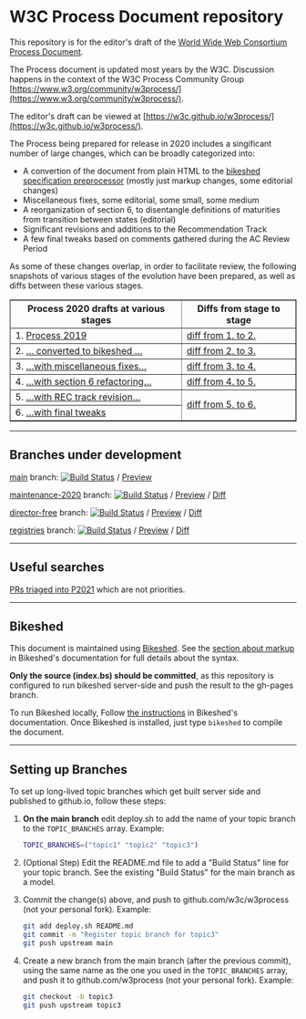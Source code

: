 # W3C Process Document repository


This repository is for the editor's draft of the [World Wide Web Consortium Process Document](https://www.w3.org/Consortium/Process/).

The Process document is updated most years by the W3C.
Discussion happens in the context of the W3C Process Community Group
[https://www.w3.org/community/w3process/](https://www.w3.org/community/w3process/).

The editor's draft can be viewed at [https://w3c.github.io/w3process/](https://w3c.github.io/w3process/).

The Process being prepared for release in 2020
includes a singificant number of large changes,
which can be broadly categorized into:
* A convertion of the document from plain HTML to the <a href="#bikeshed">bikeshed specification preprocessor</a>
	(mostly just markup changes,
	some editorial changes)
* Miscellaneous fixes, some editorial, some small, some medium
* A reorganization of section 6,
	to disentangle definitions of maturities from transition between states
	(editorial)
* Significant revisions and additions to the Recommendation Track
* A few final tweaks based on comments gathered during the AC Review Period

As some of these changes overlap,
in order to facilitate review,
the following snapshots of various stages of the evolution have been prepared,
as well as diffs between these various stages.

<table border=1>
<tr><th>Process 2020 drafts at various stages</th><th>Diffs from stage to stage</th></tr>
<tr><td rowspan=2>1. <a href="https://www.w3.org/2019/Process-20190301/">Process 2019</a></td></tr>
<tr><td rowspan=2><a href="https://services.w3.org/htmldiff?doc1=https%3A%2F%2Fwww.w3.org%2F2019%2FProcess-20190301%2F&doc2=https%3A%2F%2Fw3c.github.io%2Fw3process%2Fsnapshots%2F2019-02-04-bikesheded.html">diff from 1. to 2.</a></td></tr>
<tr><td rowspan=2>2. <a href="https://w3c.github.io/w3process/snapshots/2019-02-04-bikesheded.html">… converted to bikeshed …</a></td></tr>
<tr><td rowspan=2><a href="https://services.w3.org/htmldiff?doc1=https%3A%2F%2Fw3c.github.io%2Fw3process%2Fsnapshots%2F2019-02-04-bikesheded.html&doc2=https%3A%2F%2Fw3c.github.io%2Fw3process%2Fsnapshots%2F2020-01-09-before-everblue.html">diff from 2. to 3.</a></td></tr>
<tr><td rowspan=2>3. <a href="https://w3c.github.io/w3process/snapshots/2020-01-09-before-everblue.html">…with miscellaneous fixes…</a></td></tr>
<tr><td rowspan=2><a href="https://services.w3.org/htmldiff?doc1=https%3A%2F%2Fw3c.github.io%2Fw3process%2Fsnapshots%2F2020-01-09-before-everblue.html&doc2=https%3A%2F%2Fw3c.github.io%2Fw3process%2Fsnapshots%2F2020-01-09-refactor.html">diff from 3. to 4.</a></td></tr>
<tr><td rowspan=2>4. <a href="https://w3c.github.io/w3process/snapshots/2020-01-09-refactor.html">…with section 6 refactoring…</a></td></tr>
<tr><td rowspan=2><a href="https://services.w3.org/htmldiff?doc1=https%3A%2F%2Fw3c.github.io%2Fw3process%2Fsnapshots%2F2020-01-09-refactor.html&doc2=https%3A%2F%2Fw3c.github.io%2Fw3process%2Fsnapshots%2Fafter-everblue.html">diff from 4. to 5.</a></td></tr>
<tr><td rowspan=2>5. <a href="https://w3c.github.io/w3process/snapshots/after-everblue.html">…with REC track revision…</a></td></tr>
<tr><td rowspan=2><a href="https://services.w3.org/htmldiff?doc1=https%3A%2F%2Fw3c.github.io%2Fw3process%2Fsnapshots%2Fafter-everblue.html&doc2=https%3A%2F%2Fw3c.github.io%2Fw3process%2Fsnapshots%2F2020-06-25">diff from 5. to 6.</a></td></tr>
<tr><td>6. <a href="https://w3c.github.io/w3process/snapshots/2020-06-25">…with final tweaks</td></tr>
</table>

----
## Branches under development

[main](https://github.com/w3c/w3process/tree/main) branch:
[![Build Status](https://travis-ci.com/w3c/w3process.svg?branch=main)](https://travis-ci.com/w3c/w3process) /
[Preview](https://w3c.github.io/w3process/)

[maintenance-2020](https://github.com/w3c/w3process/tree/maintenance-2020) branch:
[![Build Status](https://travis-ci.com/w3c/w3process.svg?branch=maintenance-2020)](https://travis-ci.com/w3c/w3process) /
[Preview](https://w3c.github.io/w3process/maintenance-2020) /
[Diff](https://services.w3.org/htmldiff?doc1=https%3A%2F%2Fw3c.github.io%2Fw3process%2F&doc2=https%3A%2F%2Fw3c.github.io%2Fw3process%2Fmaintenance-2020)


[director-free](https://github.com/w3c/w3process/tree/director-free) branch:
[![Build Status](https://travis-ci.com/w3c/w3process.svg?branch=director-free)](https://travis-ci.com/w3c/w3process) /
[Preview](https://w3c.github.io/w3process/director-free/) /
[Diff](https://services.w3.org/htmldiff?doc1=https%3A%2F%2Fw3c.github.io%2Fw3process%2F&doc2=https%3A%2F%2Fw3c.github.io%2Fw3process%2Fdirector-free)

[registries](https://github.com/w3c/w3process/tree/registries) branch:
[![Build Status](https://travis-ci.com/w3c/w3process.svg?branch=registries)](https://travis-ci.com/w3c/w3process) /
[Preview](https://w3c.github.io/w3process/registries) /
[Diff](https://services.w3.org/htmldiff?doc1=https%3A%2F%2Fw3c.github.io%2Fw3process%2F&doc2=https%3A%2F%2Fw3c.github.io%2Fw3process%2Fregistries)

----
## Useful searches

[PRs triaged into P2021](https://github.com/w3c/w3process/issues?q=is%3Aopen+-label%3A%22P2021%3A+Priority%22+milestone%3A%22Process+2021%22+) which are not priorities.




----
## Bikeshed

This document is maintained using [Bikeshed](https://tabatkins.github.io/bikeshed/).
See the [section about markup](https://tabatkins.github.io/bikeshed/#markup-shortcuts) in Bikeshed's documentation for full details about the syntax.

**Only the source (index.bs) should be committed**,
as this repository is configured to run bikeshed server-side and push the result to the gh-pages branch.

To run Bikeshed locally,
Follow [the instructions](https://tabatkins.github.io/bikeshed/#installing) in Bikeshed's documentation.
Once Bikeshed is installed, just type `bikeshed` to compile the document.

----
## Setting up Branches

To set up long-lived topic branches which get built server side and published to github.io,
follow these steps:

1. **On the main branch** edit deploy.sh to add the name of your topic branch to the `TOPIC_BRANCHES` array. Example:

    ```bash
    TOPIC_BRANCHES=("topic1" "topic2" "topic3")
    ```

2. (Optional Step) Edit the README.md file to add a "Build Status" line for your topic branch.
   See the existing "Build Status" for the main branch as a model.
3. Commit the change(s) above, and push to github.com/w3c/w3process (not your personal fork). Example:

    ```bash
    git add deploy.sh README.md
    git commit -m "Register topic branch for topic3"
    git push upstream main
    ```

4. Create a new branch from the main branch (after the previous commit), using the same name as the one you used in the `TOPIC_BRANCHES` array, and push it to github.com/w3process (not your personal fork). Example:

    ```bash
    git checkout -b topic3
    git push upstream topic3
    ```
